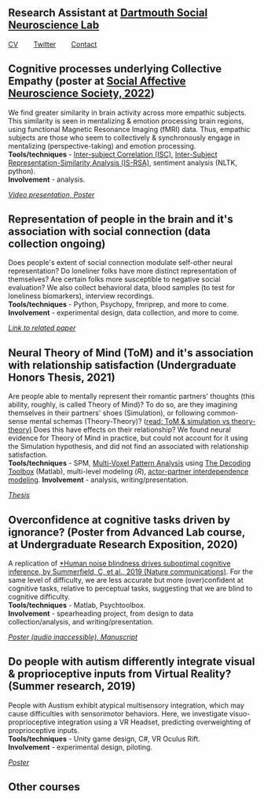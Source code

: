 ## Research Assistant at [Dartmouth Social Neuroscience Lab](http://www.dartmouth-socialneurolab.com)
[CV](https://drive.google.com/file/d/1re4ELCf2sCyWzUF3h9sbAehXcIgBKgx4/view?usp=sharing)&nbsp;&nbsp;&nbsp;&nbsp;&nbsp;&nbsp;&nbsp;&nbsp;[Twitter](https://twitter.com/SiddhantIyer6)&nbsp;&nbsp;&nbsp;&nbsp;&nbsp;&nbsp;&nbsp;&nbsp;[Contact](mailto:siddhant.kumar.iyer@gmail.com)  

## Cognitive processes underlying Collective Empathy (poster at <a href="https://socialaffectiveneuro.org">Social Affective Neuroscience Society, 2022</a>)  
We find greater similarity in brain activity across more empathic subjects. This similarity is seen in mentalizing & emotion processing brain regions, using functional Magnetic Resonance Imaging (fMRI) data. Thus, empathic subjects are those who seem to collectively & synchronously engage in mentalizing (perspective-taking) and emotion processing.  
**Tools/techniques** - <a href="https://www.hassonlab.com/inter-subject-correlation">Inter-subject Correlation (ISC)</a>, <a href="https://naturalistic-data.org/content/Intersubject_RSA.html">Inter-Subject Representation-Similarity Analysis (IS-RSA)</a>, sentiment analysis (NLTK, python).  
**Involvement** - analysis.  

<a href="https://youtu.be/W3ox_JQOzf0">*Video presentation*,  </a><a href="https://drive.google.com/file/d/1S5LWDyt2Ohi6v8Ymg9virOk8BSyNZ0kR/view?usp=sharing">*Poster*</a>

## Representation of people in the brain and it's association with social connection (data collection ongoing)  
Does people's extent of social connection modulate self-other neural representation? Do loneliner folks have more distinct representation of themselves? Are certain folks more susceptible to negative social evaluation? We also collect behavioral data, blood samples (to test for loneliness biomarkers), interview recordings.  
**Tools/techniques** - Python, Psychopy, fmriprep, and more to come.  
**Involvement** - experimental design, data collection, and more to come.  

<a href="https://www.jneurosci.org/content/40/29/5616.long">*Link to related paper*</a>

## Neural Theory of Mind (ToM) and it's association with relationship satisfaction (Undergraduate Honors Thesis, 2021)  
Are people able to mentally represent their romantic partners' thoughts (this ability, roughly, is called Theory of Mind)? To do so, are they imagining themselves in their partners' shoes (Simulation), or following common-sense mental schemas (Theory-Theory)? (<a href="http://embodiedknowledge.blogspot.com/2011/02/simulation-theory-vs-theory-theory.html">read: ToM & simulation vs theory-theory)</a> Does this have effects on their relationship? We found neural evidence for Theory of Mind in practice, but could not account for it using the Simulation hypothesis, and did not find an associated with relationship satisfaction.  
**Tools/techniques** - SPM, <a href="https://www.youtube.com/watch?v=odXZS8OYnDE">Multi-Voxel Pattern Analysis</a> using <a href="https://sites.google.com/site/tdtdecodingtoolbox/">The Decoding Toolbox</a> (Matlab), multi-level modeling (*R*), <a href="https://journals.sagepub.com/doi/abs/10.1080/01650250444000405?journalCode=jbda">actor-partner interdependence modeling</a>.
**Involvement** - analysis, writing/presentation.  

<a href="https://drive.google.com/file/d/1ns8i8w2RaADW3nm_YVQnqG3MIgnHVREG/view?usp=sharing">*Thesis*</a>

## Overconfidence at cognitive tasks driven by ignorance? (Poster from Advanced Lab course, at Undergraduate Research Exposition, 2020)  
A replication of <a href="https://www.nature.com/articles/s41467-019-09330-7">*Human noise blindness drives suboptimal cognitive inference, by Summerfield, C, et al., 2019 (Nature communications)</a>. For the same level of difficulty, we are less accurate but more (over)confident at cognitive tasks, relative to perceptual tasks, suggesting that we are blind to cognitive difficulty.  
**Tools/techniques** - Matlab, Psychtoolbox.  
**Involvement** - spearheading project, from design to data collection/analysis, and writing/presentation.  

<a href="https://drive.google.com/file/d/1pCj8Sbk03pn_dSXaHzwuUj3CtMXM5PMt/view?usp=sharing">*Poster (audio inaccessible)*,  </a><a href="https://drive.google.com/file/d/1jOr3APRANkCdkK8yipAX8hQSRBJugI18/view?usp=sharing">*Manuscript*</a>

## Do people with autism differently integrate visual & proprioceptive inputs from Virtual Reality? (Summer research, 2019)  
People with Austism exhibit atypical multisensory integration, which may cause difficulties with sensorimotor behaviors. Here, we investigate visuo-proprioceptive integration using a VR Headset, predicting overweighting of proprioceptive inputs.  
**Tools/techniques** - Unity game design, C#, VR Oculus Rift.  
**Involvement** - experimental design, piloting.  

<a href="https://drive.google.com/file/d/1Fdic1iz6vYBe0t0kCWxRb4nhdV_RnzFk/view?usp=sharing">*Poster*</a>

## Other courses
